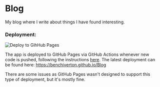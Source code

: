 # Blog

My blog where I write about things I have found interesting.

### Deployment:
![Deploy to GihHub Pages](https://github.com/benchiverton/Blog/workflows/Deploy%20to%20GitHub%20Pages/badge.svg)

The app is deployed to GitHub Pages via GitHub Actions whenever new code is pushed, following the instructions [here](https://www.davideguida.com/how-to-deploy-blazor-webassembly-on-github-pages-using-github-actions/). The latest deployment can be found here: https://benchiverton.github.io/Blog

There are some issues as GitHub Pages wasn't designed to support this type of deployment, but it's mostly fine.